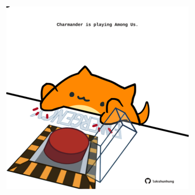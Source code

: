 <!-- built at 05/10/2021, 19:01:57 UTC -->
<p align="center">
  <img width="500" height="500" src="./ReadmeImage.svg">
</p>
